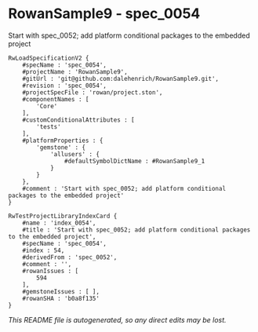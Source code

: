 # RowanSample9 - spec_0054
Start with spec_0052; add platform conditional packages to the embedded project
```
RwLoadSpecificationV2 {
	#specName : 'spec_0054',
	#projectName : 'RowanSample9',
	#gitUrl : 'git@github.com:dalehenrich/RowanSample9.git',
	#revision : 'spec_0054',
	#projectSpecFile : 'rowan/project.ston',
	#componentNames : [
		'Core'
	],
	#customConditionalAttributes : [
		'tests'
	],
	#platformProperties : {
		'gemstone' : {
			'allusers' : {
				#defaultSymbolDictName : #RowanSample9_1
			}
		}
	},
	#comment : 'Start with spec_0052; add platform conditional packages to the embedded project'
}

RwTestProjectLibraryIndexCard {
	#name : 'index_0054',
	#title : 'Start with spec_0052; add platform conditional packages to the embedded project',
	#specName : 'spec_0054',
	#index : 54,
	#derivedFrom : 'spec_0052',
	#comment : '',
	#rowanIssues : [
		594
	],
	#gemstoneIssues : [ ],
	#rowanSHA : 'b0a8f135'
}
```

*This README file is autogenerated, so any direct edits may be lost.*
